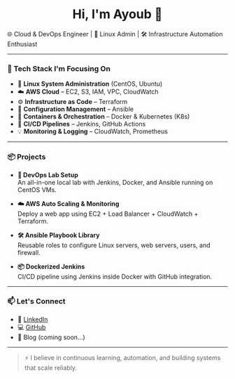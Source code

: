<h1 align="center">Hi, I'm Ayoub 👋</h1>

🌐 Cloud & DevOps Engineer | 🐧 Linux Admin | 🛠 Infrastructure Automation Enthusiast

---

### 🔧 Tech Stack I'm Focusing On

- 🐧 **Linux System Administration** (CentOS, Ubuntu)
- ☁️ **AWS Cloud** – EC2, S3, IAM, VPC, CloudWatch
- ⚙️ **Infrastructure as Code** – Terraform
- 🚀 **Configuration Management** – Ansible
- 🐳 **Containers & Orchestration** – Docker & Kubernetes (K8s)
- 🔄 **CI/CD Pipelines** – Jenkins, GitHub Actions
- 💡 **Monitoring & Logging** – CloudWatch, Prometheus

---

### 📦 Projects 

- **🔐 DevOps Lab Setup**  
  An all-in-one local lab with Jenkins, Docker, and Ansible running on CentOS VMs.

- **☁️ AWS Auto Scaling & Monitoring**  
  Deploy a web app using EC2 + Load Balancer + CloudWatch + Terraform.

- **🛠️ Ansible Playbook Library**  
  Reusable roles to configure Linux servers, web servers, users, and firewall.

- **📦 Dockerized Jenkins**  
  CI/CD pipeline using Jenkins inside Docker with GitHub integration.

---

### 📫 Let's Connect

- 💼 [LinkedIn](https://linkedin.com/in/your-profile)
- 💻 [GitHub](https://github.com/your-username)
- 🧠 Blog (coming soon…)

---

> ⚡ I believe in continuous learning, automation, and building systems that scale reliably.

